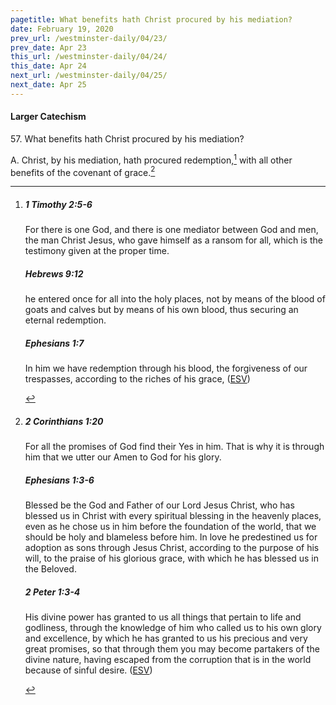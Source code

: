 ```yaml
---
pagetitle: What benefits hath Christ procured by his mediation?
date: February 19, 2020
prev_url: /westminster-daily/04/23/
prev_date: Apr 23
this_url: /westminster-daily/04/24/
this_date: Apr 24
next_url: /westminster-daily/04/25/
next_date: Apr 25
---
```


#### Larger Catechism

57\. What benefits hath Christ procured by his mediation?

A. Christ, by his mediation, hath procured redemption,[^fnref:wlc1] with all other benefits of the covenant of grace.[^fnref:wlc2]


[^fnref:wlc1]: <div class="esv"><h5>1 Timothy 2:5-6</h5> <div class="esv-text"><p id="p54002005.01-1">For there is one God, and there is one mediator between God and men, the man Christ Jesus, who gave himself as a ransom for all, which is the testimony given at the proper time.</p> </div><h5>Hebrews 9:12</h5> <div class="esv-text"><p id="p58009012.01-2">he entered once for all into the holy places, not by means of the blood of goats and calves but by means of his own blood, thus securing an eternal redemption.</p> </div><h5>Ephesians 1:7</h5> <div class="esv-text"><p id="p49001007.01-3">In him we have redemption through his blood, the forgiveness of our trespasses, according to the riches of his grace,  (<a href="http://www.esv.org" class="copyright">ESV</a>)</p> </div> </div>

[^fnref:wlc2]: <div class="esv"><h5>2 Corinthians 1:20</h5> <div class="esv-text"><p id="p47001020.01-1">For all the promises of God find their Yes in him. That is why it is through him that we utter our Amen to God for his glory.</p> </div><h5>Ephesians 1:3-6</h5> <div class="esv-text"> <p id="p49001003.05-2">Blessed be the God and Father of our Lord Jesus Christ, who has blessed us in Christ with every spiritual blessing in the heavenly places, even as he chose us in him before the foundation of the world, that we should be holy and blameless before him. In love he predestined us for adoption as sons through Jesus Christ, according to the purpose of his will, to the praise of his glorious grace, with which he has blessed us in the Beloved.</p> </div><h5>2 Peter 1:3-4</h5> <div class="esv-text"> <p id="p61001003.07-3">His divine power has granted to us all things that pertain to life and godliness, through the knowledge of him who called us to his own glory and excellence, by which he has granted to us his precious and very great promises, so that through them you may become partakers of the divine nature, having escaped from the corruption that is in the world because of sinful desire.  (<a href="http://www.esv.org" class="copyright">ESV</a>)</p> </div> </div>

